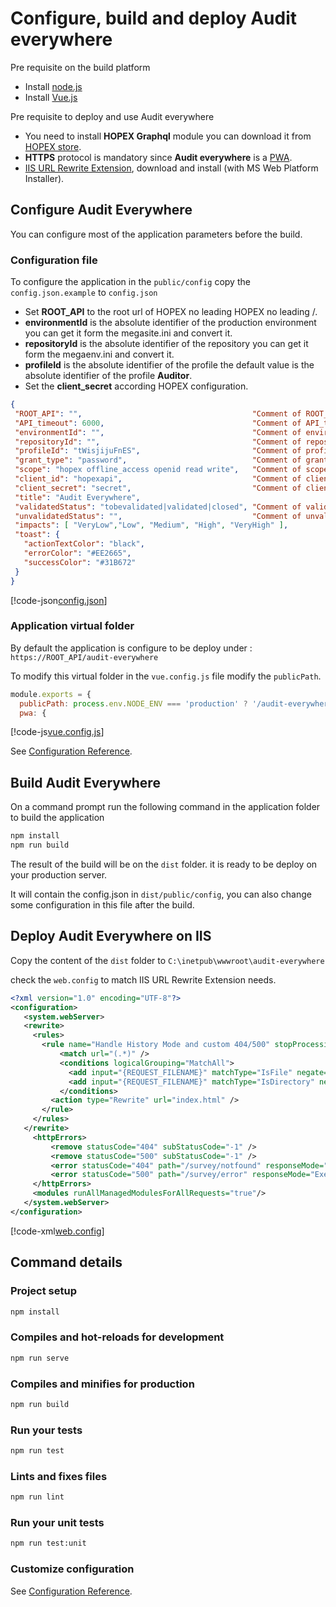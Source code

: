 # Configure, build and deploy **Audit everywhere**

Pre requisite on the build platform

- Install [node.js](https://nodejs.org/en/download/)
- Install [Vue.js](https://cli.vuejs.org/guide/installation.html)

Pre requisite to deploy and use Audit everywhere

- You need to install **HOPEX Graphql** module you can download it from [HOPEX store](https://community.mega.com/t5/HOPEX-Store/GraphQL-REST-API/td-p/21381).
- **HTTPS** protocol is mandatory since **Audit everywhere** is a [PWA](https://developers.google.com/web/ilt/pwa/introduction-to-progressive-web-app-architectures).
- [IIS URL Rewrite Extension](https://www.iis.net/downloads/microsoft/url-rewrite), download and install (with MS Web Platform Installer).

## Configure Audit Everywhere

You can configure most of the application parameters before the build.

### Configuration file

To configure the application in the `public/config` copy the `config.json.example` to `config.json`

- Set **ROOT_API** to the root url of HOPEX no leading HOPEX no leading /.
- **environmentId** is the absolute identifier of the production environment you can get it form the megasite.ini and convert it.
- **repositoryId** is the absolute identifier of the repository you can get it form the megaenv.ini and convert it.
- **profileId** is the absolute identifier of the profile the default value is the absolute identifier of the profile **Auditor**.
- Set the **client_secret** according HOPEX configuration.

 ```json
{
  "ROOT_API": "",                                      "Comment of ROOT_API":     " root url of HOPEX no leading HOPEX no leading /",
  "API_timeout": 6000,                                 "Comment of API_timeout":  " Limit of time in ms, where the application switches to offline mode 0 will ignore",
  "environmentId": "",                                 "Comment of environmentId":" Absolute identifier of the environment see megasite.ini and convert it",
  "repositoryId": "",                                  "Comment of repositoryId": " Absolute identifier of the repository  see megaenv.ini and convert it",
  "profileId": "tWisjijuFnES",                         "Comment of profileId":    " Absolute identifier of the Auditor profile",
  "grant_type": "password",                            "Comment of grant_type":   " Authentication parameter",
  "scope": "hopex offline_access openid read write",   "Comment of scope":        " Authentication scope",
  "client_id": "hopexapi",                             "Comment of client_id":    " Authentication Client Id",
  "client_secret": "secret",                           "Comment of client_secret":" Authentication Client secret Set the secret of hopexapi check HOPEX configuration",
  "title": "Audit Everywhere",
  "validatedStatus": "tobevalidated|validated|closed", "Comment of validatedStatus":" Values to be separated by the '|' character",
  "unvalidatedStatus": "",                             "Comment of unvalidatedStatus":" Values to be separated by the '|' character",
  "impacts": [ "VeryLow","Low", "Medium", "High", "VeryHigh" ],
  "toast": {
    "actionTextColor": "black",
    "errorColor": "#EE2665",
    "successColor": "#31B672"
  }
}
 ```

[!code-json[config.json](../public/config/config.json.example)]

### Application virtual folder

By default the application is configure to be deploy under : `https://ROOT_API/audit-everywhere`

To modify this virtual folder in the  `vue.config.js` file modify the `publicPath`.

```js
module.exports = {
  publicPath: process.env.NODE_ENV === 'production' ? '/audit-everywhere/' : '/HOPEX-audit-mission/',
  pwa: {
```

[!code-js[vue.config.js](../vue.config.js)]

See [Configuration Reference](https://cli.vuejs.org/config).

## Build Audit Everywhere

On a command prompt run the following command in the application folder to build the application

```powershell
npm install
npm run build
```

The result of the build will be on the `dist` folder. it is ready to be deploy on your production server.

It will contain the config.json in `dist/public/config`, you can also change some configuration in this file after the build.

## Deploy Audit Everywhere on IIS  

Copy the content of the `dist` folder to `C:\inetpub\wwwroot\audit-everywhere`

check the `web.config` to match IIS URL Rewrite Extension needs.

 ```xml
<?xml version="1.0" encoding="UTF-8"?>
<configuration>
    <system.webServer>
    <rewrite>
      <rules>
        <rule name="Handle History Mode and custom 404/500" stopProcessing="true">
            <match url="(.*)" />
            <conditions logicalGrouping="MatchAll">
              <add input="{REQUEST_FILENAME}" matchType="IsFile" negate="true" />
              <add input="{REQUEST_FILENAME}" matchType="IsDirectory" negate="true" />
            </conditions>
          <action type="Rewrite" url="index.html" />
        </rule>
      </rules>
    </rewrite>
      <httpErrors>
          <remove statusCode="404" subStatusCode="-1" />
          <remove statusCode="500" subStatusCode="-1" />
          <error statusCode="404" path="/survey/notfound" responseMode="ExecuteURL" />
          <error statusCode="500" path="/survey/error" responseMode="ExecuteURL" />
      </httpErrors>
      <modules runAllManagedModulesForAllRequests="true"/>
    </system.webServer>
</configuration>
```

[!code-xml[web.config](..\public\web.config)]

## Command details

### Project setup

```bash
npm install
```

### Compiles and hot-reloads for development

```bash
npm run serve
```

### Compiles and minifies for production

```bash
npm run build
```

### Run your tests

```bash
npm run test
```

### Lints and fixes files

```bash
npm run lint
```

### Run your unit tests

```bash
npm run test:unit
```

### Customize configuration

See [Configuration Reference](https://cli.vuejs.org/config/).
